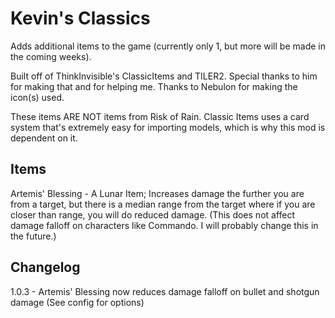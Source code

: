 # Kevin's Classics

Adds additional items to the game (currently only 1, but more will be made in the coming weeks).

Built off of ThinkInvisible's ClassicItems and TILER2. Special thanks to him for making that and for helping me.
Thanks to Nebulon for making the icon(s) used.

These items ARE NOT items from Risk of Rain. Classic Items uses a card system that's extremely easy for importing models, which is why this mod is dependent on it.

## Items

Artemis' Blessing - A Lunar Item; Increases damage the further you are from a target, but there is a median range from the target where if you are closer than range, you will do reduced damage. (This does not affect damage falloff on characters like Commando. I will probably change this in the future.)



## Changelog

1.0.3 - Artemis' Blessing now reduces damage falloff on bullet and shotgun damage (See config for options)

